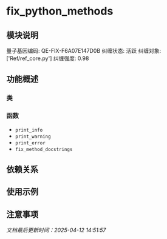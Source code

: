 # fix_python_methods

## 模块说明
量子基因编码: QE-FIX-F6A07E147D0B
纠缠状态: 活跃
纠缠对象: ['Ref/ref_core.py']
纠缠强度: 0.98

## 功能概述

### 类


### 函数

- `print_info`
- `print_warning`
- `print_error`
- `fix_method_docstrings`

## 依赖关系

## 使用示例

## 注意事项

*文档最后更新时间：2025-04-12 14:51:57*